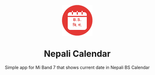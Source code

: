 <div align="center">
<img src="docs/ico.png" alt="" />
<h1>Nepali Calendar</h1>
<p>
</p>
<p>Simple app for Mi Band 7 that shows current date in Nepali BS Calendar</p>
</div>
